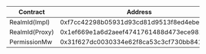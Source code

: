 | Contract       | Address                                    |
| -------------- | ------------------------------------------ |
| RealmId(Impl)  | 0xf7cc42298b05931d93cd81d9513f8ed4ebe6bde1 |
| RealmId(Proxy) | 0x1ef669e1a6d2aeef4741761488d473ece9810b05 |
| PermissionMw   | 0x31f627dc0030334e62f8ca53c3cf730bb8417081 |
